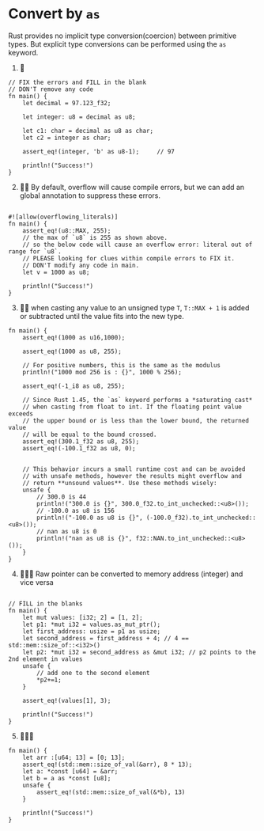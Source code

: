 # Convert by `as`
Rust provides no implicit type conversion(coercion) between primitive types. But explicit type conversions can be performed using the `as` keyword.

1. 🌟
```rust,editable
// FIX the errors and FILL in the blank
// DON'T remove any code
fn main() {
    let decimal = 97.123_f32;

    let integer: u8 = decimal as u8;

    let c1: char = decimal as u8 as char;
    let c2 = integer as char;

    assert_eq!(integer, 'b' as u8-1);     // 97

    println!("Success!")
}
```

2. 🌟🌟 By default, overflow will cause compile errors, but we can add an global annotation to suppress these errors.
```rust,editable

#![allow(overflowing_literals)]
fn main() {
    assert_eq!(u8::MAX, 255);
    // the max of `u8` is 255 as shown above.
    // so the below code will cause an overflow error: literal out of range for `u8`.
    // PLEASE looking for clues within compile errors to FIX it.
    // DON'T modify any code in main.
    let v = 1000 as u8;

    println!("Success!")
}
```

3. 🌟🌟  when casting any value to an unsigned type `T`, `T::MAX + 1` is added or subtracted until the value fits into the new type.
```rust,editable
fn main() {
    assert_eq!(1000 as u16,1000);

    assert_eq!(1000 as u8, 255);

    // For positive numbers, this is the same as the modulus
    println!("1000 mod 256 is : {}", 1000 % 256);

    assert_eq!(-1_i8 as u8, 255);
    
    // Since Rust 1.45, the `as` keyword performs a *saturating cast* 
    // when casting from float to int. If the floating point value exceeds 
    // the upper bound or is less than the lower bound, the returned value 
    // will be equal to the bound crossed.
    assert_eq!(300.1_f32 as u8, 255);
    assert_eq!(-100.1_f32 as u8, 0);
    

    // This behavior incurs a small runtime cost and can be avoided 
    // with unsafe methods, however the results might overflow and 
    // return **unsound values**. Use these methods wisely:
    unsafe {
        // 300.0 is 44
        println!("300.0 is {}", 300.0_f32.to_int_unchecked::<u8>());
        // -100.0 as u8 is 156
        println!("-100.0 as u8 is {}", (-100.0_f32).to_int_unchecked::<u8>());
        // nan as u8 is 0
        println!("nan as u8 is {}", f32::NAN.to_int_unchecked::<u8>());
    }
}
```

4. 🌟🌟🌟 Raw pointer can be converted to memory address (integer) and vice versa
```rust,editable

// FILL in the blanks
fn main() {
    let mut values: [i32; 2] = [1, 2];
    let p1: *mut i32 = values.as_mut_ptr();
    let first_address: usize = p1 as usize; 
    let second_address = first_address + 4; // 4 == std::mem::size_of::<i32>()
    let p2: *mut i32 = second_address as &mut i32; // p2 points to the 2nd element in values
    unsafe {
        // add one to the second element
        *p2+=1;
    }
    
    assert_eq!(values[1], 3);

    println!("Success!")
}
```


5. 🌟🌟🌟 
```rust,editable
fn main() {
    let arr :[u64; 13] = [0; 13];
    assert_eq!(std::mem::size_of_val(&arr), 8 * 13);
    let a: *const [u64] = &arr;
    let b = a as *const [u8];
    unsafe {
        assert_eq!(std::mem::size_of_val(&*b), 13)
    }

    println!("Success!")
}
```

